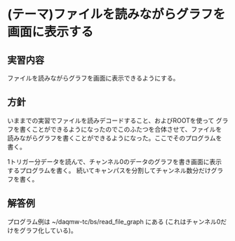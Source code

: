 (テーマ)ファイルを読みながらグラフを画面に表示する
==================================================

実習内容
--------

ファイルを読みながらグラフを画面に表示できるようにする。

方針
----

いままでの実習でファイルを読みデコードすること、およびROOTを使って
グラフを書くことができるようになったのでこのふたつを合体させて、ファイルを
読みながらグラフを書くことができるようになった。ここでそのプログラムを
書く。

1トリガー分データを読んで、チャンネル0のデータのグラフを書き画面に表示
するプログラムを書く。
続いてキャンパスを分割してチャンネル数分だけグラフを書く。

解答例
------

プログラム例は ~/daqmw-tc/bs/read_file_graph にある
(これはチャンネル0だけをグラフ化している)。


